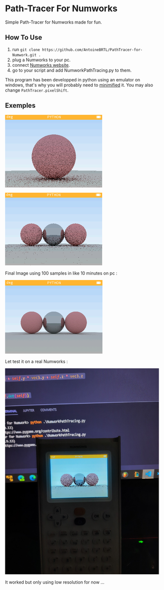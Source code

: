 # Path-Tracer For Numworks #

Simple Path-Tracer for Numworks made for fun.

## How To Use ##

1. run ```git clone https://github.com/AntoineBRTL/PathTracer-for-Numwork.git .```
2. plug a Numworks to your pc.
3. connect [Numworks website](https://www.numworks.com/).
4. go to your script and add NumworkPathTracing.py to them.

This program has been developped in python using an emulator on windows, that's why you will probably need to [minimified](https://python-minifier.com/) it.
You may also change ```PathTracer.pixelShift```.

## Exemples ## 

![img](outputs/1.PNG)

![img](outputs/2.PNG)

Final Image using 100 samples in like 10 minutes on pc :

![img](outputs/3.PNG)

Let test it on a real Numworks : 

![img](outputs/demo.jpg)

It worked but only using low resolution for now ...

